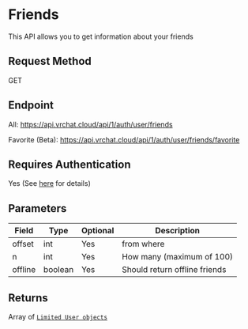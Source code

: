 # Friends

This API allows you to get information about your friends

## Request Method
GET

## Endpoint
All: https://api.vrchat.cloud/api/1/auth/user/friends

Favorite (Beta): https://api.vrchat.cloud/api/1/auth/user/friends/favorite

## Requires Authentication
Yes (See [here](/Authorization.md) for details)

## Parameters

Field | Type | Optional | Description
------|------|----------|------------
offset | int | Yes | from where
n | int | Yes | How many (maximum of 100)
offline | boolean | Yes | Should return offline friends

## Returns

Array of [`Limited User objects`](/Objects/User.md#limited-user-object)
